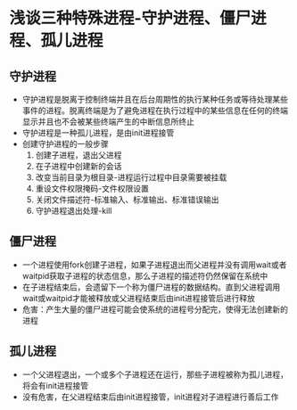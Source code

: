 # 浅谈三种特殊进程-守护进程、僵尸进程、孤儿进程

## 守护进程
* 守护进程是脱离于控制终端并且在后台周期性的执行某种任务或等待处理某些事件的进程。脱离终端是为了避免进程在执行过程中的某些信息在任何的终端显示并且也不会被某些终端产生的中断信息所终止
* 守护进程是一种孤儿进程，是由init进程接管
* 创建守护进程的一般步骤
    1. 创建子进程，退出父进程
    2. 在子进程中创建新的会话
    3. 改变当前目录为根目录-进程运行过程中目录需要被挂载
    4. 重设文件权限掩码-文件权限设置
    5. 关闭文件描述符-标准输入、标准输出、标准错误输出
    6. 守护进程退出处理-kill

## 僵尸进程
* 一个进程使用fork创建子进程，如果子进程退出而父进程并没有调用wait或者waitpid获取子进程的状态信息，那么子进程的描述符仍然保留在系统中
* 在子进程结束后，会遗留下一个称为僵尸进程的数据结构。直到父进程调用wait或waitpid才能被释放或父进程结束后由init进程接管后进行释放
* 危害：产生大量的僵尸进程可能会使系统的进程号分配完，使得无法创建新的进程

## 孤儿进程
* 一个父进程退出，一个或多个子进程还在运行，那些子进程被称为孤儿进程，将会有init进程接管
* 没有危害，在父进程结束后由init进程接管，init进程对子进程进行善后工作
